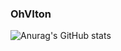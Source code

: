 ### OhVIton

![Anurag's GitHub stats](https://github-readme-stats.vercel.app/api?username=ohviton&show=reviews,discussions_started,discussions_answered,prs_merged,prs_merged_percentage)
